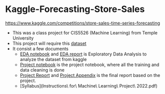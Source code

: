 # Kaggle-Forecasting-Store-Sales
https://www.kaggle.com/competitions/store-sales-time-series-forecasting
- This was a class project for CIS5526 (Machine Learning) from Temple University
- This project will require this [dataset](https://www.kaggle.com/competitions/store-sales-time-series-forecasting/data)
- It consist a few documents
  - [EDA notebook](projectEDA.ipynb) and [EDA report](projectEDAReport.docx) is Exploratory Data Analysis to analyze the dataset from kaggle
  - [Project notebook](project_storesales.ipynb) is the project notebook, where all the training and data cleaning is done
  - [Project Report](Project_Stores_Sales.docx) and [Project Appendix](Project_Appendix.docx) is the final report based on the project.
  - [Syllabus](Instructions\ for\ Machine\ Learning\ Project\ 2022.pdf)
  
